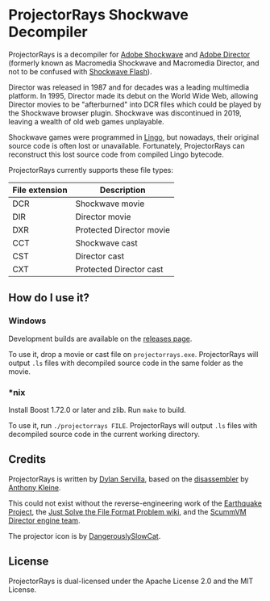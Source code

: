 # ProjectorRays Shockwave Decompiler

ProjectorRays is a decompiler for [Adobe Shockwave](https://en.wikipedia.org/wiki/Adobe_Shockwave) and [Adobe Director](https://en.wikipedia.org/wiki/Adobe_Director) (formerly known as Macromedia Shockwave and Macromedia Director, and not to be confused with [Shockwave Flash](https://en.wikipedia.org/wiki/Adobe_Flash)).

Director was released in 1987 and for decades was a leading multimedia platform. In 1995, Director made its debut on the World Wide Web, allowing Director movies to be "afterburned" into DCR files which could be played by the Shockwave browser plugin. Shockwave was discontinued in 2019, leaving a wealth of old web games unplayable.

Shockwave games were programmed in [Lingo](https://en.wikipedia.org/wiki/Lingo_(programming_language)), but nowadays, their original source code is often lost or unavailable. Fortunately, ProjectorRays can reconstruct this lost source code from compiled Lingo bytecode.

ProjectorRays currently supports these file types:

| File extension | Description |
| - | - |
| DCR | Shockwave movie |
| DIR | Director movie |
| DXR | Protected Director movie |
| CCT | Shockwave cast |
| CST | Director cast |
| CXT | Protected Director cast |

## How do I use it?

### Windows

Development builds are available on the [releases page](https://github.com/ProjectorRays/ProjectorRays/releases).

To use it, drop a movie or cast file on `projectorrays.exe`. ProjectorRays will output `.ls` files with decompiled source code in the same folder as the movie.

### *nix

Install Boost 1.72.0 or later and zlib. Run `make` to build.

To use it, run `./projectorrays FILE`. ProjectorRays will output `.ls` files with decompiled source code in the current working directory.

## Credits

ProjectorRays is written by [Dylan Servilla](https://github.com/djsrv), based on the [disassembler](https://github.com/Brian151/OpenShockwave/blob/50b3606809b3c8dad13ee41ae20bcbfa70eb3606/tools/lscrtoscript/js/projectorrays.js) by [Anthony Kleine](https://github.com/tomysshadow).

This could not exist without the reverse-engineering work of the [Earthquake Project](https://github.com/Earthquake-Project), the [Just Solve the File Format Problem wiki](http://fileformats.archiveteam.org/wiki/Lingo_bytecode), and the [ScummVM Director engine team](https://www.scummvm.org/credits/#:~:text=Director:).

The projector icon is by [DangerouslySlowCat](https://twitter.com/DangerSlowCat).

## License

ProjectorRays is dual-licensed under the Apache License 2.0 and the MIT License.
